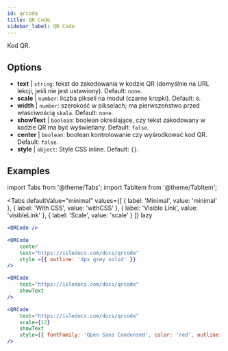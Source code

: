 ```yaml
---
id: qrcode
title: QR Code
sidebar_label: QR Code
---
```


Kod QR.

## Options

* __text__ | `string`: tekst do zakodowania w kodzie QR (domyślnie na URL lekcji, jeśli nie jest ustawiony). Default: `none`.
* __scale__ | `number`: liczba pikseli na moduł (czarne kropki). Default: `8`.
* __width__ | `number`: szerokość w pikselach; ma pierwszeństwo przed właściwością `skala`. Default: `none`.
* __showText__ | `boolean`: boolean określające, czy tekst zakodowany w kodzie QR ma być wyświetlany. Default: `false`.
* __center__ | `boolean`: boolean kontrolowanie czy wyśrodkować kod QR. Default: `false`.
* __style__ | `object`: Style CSS inline. Default: `{}`.


## Examples

import Tabs from '@theme/Tabs';
import TabItem from '@theme/TabItem';

<Tabs
    defaultValue="minimal"
    values={[
        { label: 'Minimal', value: 'minimal' },
        { label: 'With CSS', value: 'withCSS' },
        { label: 'Visible Link', value: 'visibleLink' },
        { label: 'Scale', value: 'scale' }
    ]}
    lazy
>

<TabItem value="minimal">

```jsx live
<QRCode />
```

</TabItem>

<TabItem value="withCSS">

```jsx live
<QRCode 
    center 
    text="https://isledocs.com/docs/qrcode" 
    style ={{ outline: '4px grey solid' }}
/>
```

</TabItem>

<TabItem value="visibleLink">

```jsx live
<QRCode 
    text="https://isledocs.com/docs/qrcode"
    showText
/>
```

</TabItem>

<TabItem value="scale">

```jsx live
<QRCode 
    text="https://isledocs.com/docs/qrcode"
    scale={12}
    showText
    style={{ fontFamily: 'Open Sans Condensed', color: 'red', outline: '4px black solid' }}
/>
```

</TabItem>

</Tabs>
